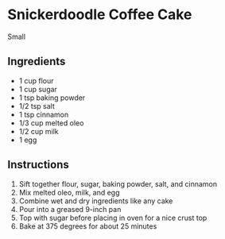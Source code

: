 # Snickerdoodle Coffee Cake

Small

## Ingredients

- 1 cup flour
- 1 cup sugar
- 1 tsp baking powder
- 1/2 tsp salt
- 1 tsp cinnamon
- 1/3 cup melted oleo
- 1/2 cup milk
- 1 egg

## Instructions

1. Sift together flour, sugar, baking powder, salt, and cinnamon
2. Mix melted oleo, milk, and egg
3. Combine wet and dry ingredients like any cake
4. Pour into a greased 9-inch pan
5. Top with sugar before placing in oven for a nice crust top
6. Bake at 375 degrees for about 25 minutes
